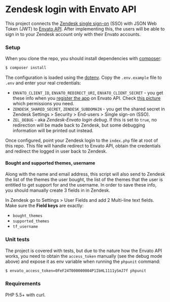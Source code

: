 Zendesk login with Envato API
=============================

This project connects the [Zendesk single sign-on](https://support.zendesk.com/hc/en-us/articles/203663816-Setting-up-single-sign-on-with-JWT-JSON-Web-Token-) (SSO) with JSON Web Token (JWT) to [Envato API](). After implementing this, the users will be able to sign in to your Zendesk account only with their Envato accounts.

### Setup

When you clone the repo, you should install dependencies with [composer](https://getcomposer.org/):

```bash
$ composer install
```

The configuration is loaded using the [dotenv](https://github.com/vlucas/phpdotenv). Copy the `.env.example` file to `.env` and enter your real credentials:

- `ENVATO_CLIENT_ID`, `ENVATO_REDIRECT_URI`, `ENVATO_CLIENT_SECRET` - you get these info when you [register the app](https://build.envato.com/my-apps/) on Envato API. Check [this picture](http://www.awesomescreenshot.com/image/1037426/ab483c503a64259dd8efe21b950a7aae) which permissions you need.
- `ZENDESK_SHARED_SECRET`, `ZENDESK_SUBDOMAIN` - you get the shared secret in Zendesk Settings > Security > End-users > Single sign-on (SSO).
- `ZEL_DEBUG` - aka *Zendesk-Envato login debug*. If this is set to `true`, no redirection will be made back to Zendesk, but some debugging information will be printed out instead.

Once configured, point your Zendesk login to the `index.php` file at root of this repo. This file will handle redirect to Envato API, obtain the credentials and redirect the logged in user back to Zendesk.

#### Bought and supported themes, username

Along with the name and email address, this script will also send to Zendesk the list of the themes the user bought, the list of the themes that the user is entitled to get support for and the username. In order to save these info, you should manually create 3 fields in in Zendesk.

In Zendesk go to Settings > User Fields and add 2 Multi-line text fields. Make sure the **Field keys** are exactly:

- `bought_themes`
- `supported_themes`
- `tf_username`

### Unit tests

The project is covered with tests, but due to the nature how the Envato API works, you need to obtain the `access_token` manually (see the debug mode above) and expose it as env variable when running the `phpunit` command:

```bash
$ envato_access_token=0FeF24T000000004P1IbHL1111ySmJ7f phpunit
```

### Requirements

PHP 5.5+ with curl.
